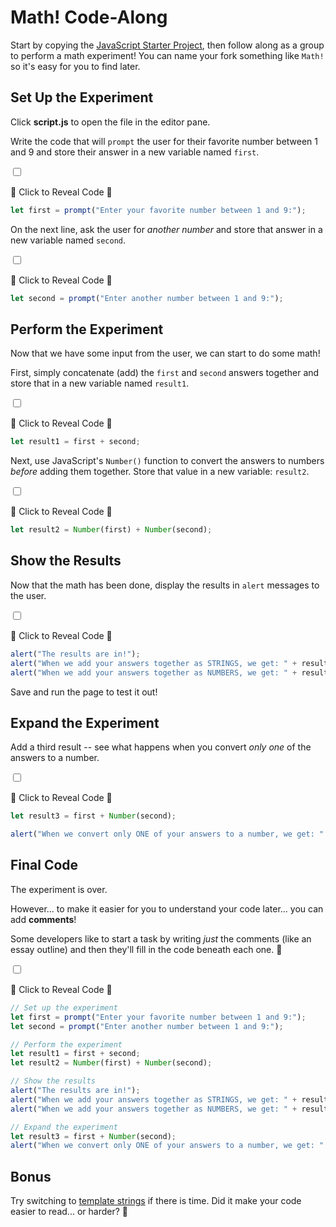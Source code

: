 # Math! Code-Along
Start by copying the [JavaScript Starter Project](), then follow along as a group to perform a math experiment! You can name your fork something like `Math!` so it's easy for you to find later.

## Set Up the Experiment
Click **script.js** to open the file in the editor pane.

Write the code that will `prompt` the user for their favorite number between 1 and 9 and store their answer in a new variable named `first`.

<input type="checkbox" id="reveal1" class="reveal-checkbox" />

<label for="reveal1" class="reveal-label">👀 Click to Reveal Code 👀</label>

```javascript
let first = prompt("Enter your favorite number between 1 and 9:");
```

On the next line, ask the user for *another number* and store that answer in a new variable named `second`.

<input type="checkbox" id="reveal2" class="reveal-checkbox" />

<label for="reveal2" class="reveal-label">👀 Click to Reveal Code 👀</label>

```javascript
let second = prompt("Enter another number between 1 and 9:");
```

## Perform the Experiment
Now that we have some input from the user, we can start to do some math!

First, simply concatenate (add) the `first` and `second` answers together and store that in a new variable named `result1`.

<input type="checkbox" id="reveal3" class="reveal-checkbox" />

<label for="reveal3" class="reveal-label">👀 Click to Reveal Code 👀</label>

```javascript
let result1 = first + second;
```

Next, use JavaScript's `Number()` function to convert the answers to numbers *before* adding them together. Store that value in a new variable: `result2`.

<input type="checkbox" id="reveal4" class="reveal-checkbox" />

<label for="reveal4" class="reveal-label">👀 Click to Reveal Code 👀</label>

```javascript
let result2 = Number(first) + Number(second);
```

## Show the Results
Now that the math has been done, display the results in `alert` messages to the user.

<input type="checkbox" id="reveal5" class="reveal-checkbox" />

<label for="reveal5" class="reveal-label">👀 Click to Reveal Code 👀</label>

```javascript
alert("The results are in!");
alert("When we add your answers together as STRINGS, we get: " + result1);
alert("When we add your answers together as NUMBERS, we get: " + result2);
```

Save and run the page to test it out!

## Expand the Experiment
Add a third result -- see what happens when you convert *only one* of the answers to a number.

<input type="checkbox" id="reveal6" class="reveal-checkbox" />

<label for="reveal6" class="reveal-label">👀 Click to Reveal Code 👀</label>

```javascript
let result3 = first + Number(second);

alert("When we convert only ONE of your answers to a number, we get: " + result3);
```

## Final Code
The experiment is over.

However... to make it easier for you to understand your code later... you can add **comments**!

Some developers like to start a task by writing *just* the comments (like an essay outline) and then they'll fill in the code beneath each one. 🧠

<input type="checkbox" id="reveal7" class="reveal-checkbox" />

<label for="reveal7" class="reveal-label">👀 Click to Reveal Code 👀</label>

```javascript
// Set up the experiment
let first = prompt("Enter your favorite number between 1 and 9:");
let second = prompt("Enter another number between 1 and 9:");

// Perform the experiment
let result1 = first + second;
let result2 = Number(first) + Number(second);

// Show the results
alert("The results are in!");
alert("When we add your answers together as STRINGS, we get: " + result1);
alert("When we add your answers together as NUMBERS, we get: " + result2);

// Expand the experiment
let result3 = first + Number(second);
alert("When we convert only ONE of your answers to a number, we get: " + result3);
```

## Bonus
Try switching to [template strings](TemplateStrings.md) if there is time. Did it make your code easier to read... or harder? 🤔
